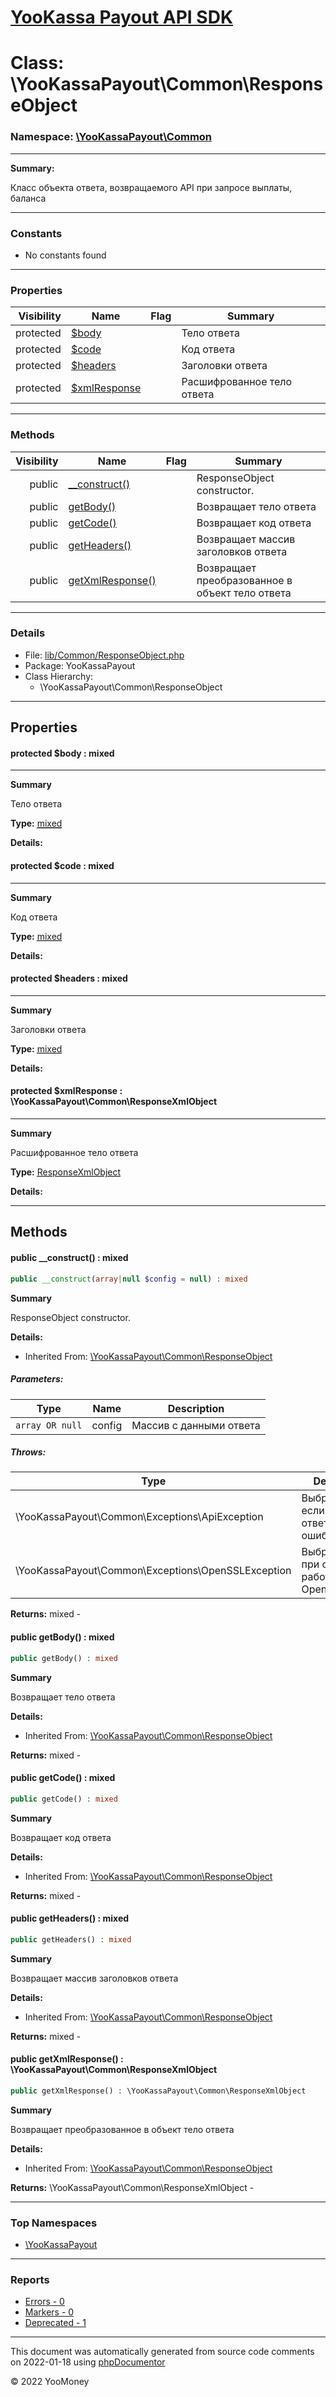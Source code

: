 # [YooKassa Payout API SDK](../home.md)

# Class: \YooKassaPayout\Common\ResponseObject
### Namespace: [\YooKassaPayout\Common](../namespaces/yookassapayout-common.md)
---
**Summary:**

Класс объекта ответа, возвращаемого API при запросе выплаты, баланса

---
### Constants
* No constants found
---
### Properties
| Visibility | Name | Flag | Summary |
| ----------:| ---- | ---- | ------- |
| protected | [$body](../classes/YooKassaPayout-Common-ResponseObject.md#property_body) |  | Тело ответа |
| protected | [$code](../classes/YooKassaPayout-Common-ResponseObject.md#property_code) |  | Код ответа |
| protected | [$headers](../classes/YooKassaPayout-Common-ResponseObject.md#property_headers) |  | Заголовки ответа |
| protected | [$xmlResponse](../classes/YooKassaPayout-Common-ResponseObject.md#property_xmlResponse) |  | Расшифрованное тело ответа |
---
### Methods
| Visibility | Name | Flag | Summary |
| ----------:| ---- | ---- | ------- |
| public | [__construct()](../classes/YooKassaPayout-Common-ResponseObject.md#method___construct) |  | ResponseObject constructor. |
| public | [getBody()](../classes/YooKassaPayout-Common-ResponseObject.md#method_getBody) |  | Возвращает тело ответа |
| public | [getCode()](../classes/YooKassaPayout-Common-ResponseObject.md#method_getCode) |  | Возвращает код ответа |
| public | [getHeaders()](../classes/YooKassaPayout-Common-ResponseObject.md#method_getHeaders) |  | Возвращает массив заголовков ответа |
| public | [getXmlResponse()](../classes/YooKassaPayout-Common-ResponseObject.md#method_getXmlResponse) |  | Возвращает преобразованное в объект тело ответа |
---
### Details
* File: [lib/Common/ResponseObject.php](../../lib/Common/ResponseObject.php)
* Package: YooKassaPayout
* Class Hierarchy:
  * \YooKassaPayout\Common\ResponseObject
---
## Properties
<a name="property_body"></a>
#### protected $body : mixed
---
**Summary**

Тело ответа

**Type:** <a href="../mixed"><abbr title="mixed">mixed</abbr></a>

**Details:**


<a name="property_code"></a>
#### protected $code : mixed
---
**Summary**

Код ответа

**Type:** <a href="../mixed"><abbr title="mixed">mixed</abbr></a>

**Details:**


<a name="property_headers"></a>
#### protected $headers : mixed
---
**Summary**

Заголовки ответа

**Type:** <a href="../mixed"><abbr title="mixed">mixed</abbr></a>

**Details:**


<a name="property_xmlResponse"></a>
#### protected $xmlResponse : \YooKassaPayout\Common\ResponseXmlObject
---
**Summary**

Расшифрованное тело ответа

**Type:** <a href="../classes/YooKassaPayout-Common-ResponseXmlObject.html"><abbr title="\YooKassaPayout\Common\ResponseXmlObject">ResponseXmlObject</abbr></a>

**Details:**



---
## Methods
<a name="method___construct" class="anchor"></a>
#### public __construct() : mixed

```php
public __construct(array|null $config = null) : mixed
```

**Summary**

ResponseObject constructor.

**Details:**
* Inherited From: [\YooKassaPayout\Common\ResponseObject](../classes/YooKassaPayout-Common-ResponseObject.md)
##### Parameters:
| Type | Name | Description |
| ---- | ---- | ----------- |
| <code lang="php">array OR null</code> | config  | Массив с данными ответа |
##### Throws:
| Type | Description |
| ---- | ----------- |
| \YooKassaPayout\Common\Exceptions\ApiException | Выбрасывается, если API вернул ответ с ошибкой |
| \YooKassaPayout\Common\Exceptions\OpenSSLException | Выбрасывается при ошибке работы с OpenSSL |

**Returns:** mixed - 


<a name="method_getBody" class="anchor"></a>
#### public getBody() : mixed

```php
public getBody() : mixed
```

**Summary**

Возвращает тело ответа

**Details:**
* Inherited From: [\YooKassaPayout\Common\ResponseObject](../classes/YooKassaPayout-Common-ResponseObject.md)

**Returns:** mixed - 


<a name="method_getCode" class="anchor"></a>
#### public getCode() : mixed

```php
public getCode() : mixed
```

**Summary**

Возвращает код ответа

**Details:**
* Inherited From: [\YooKassaPayout\Common\ResponseObject](../classes/YooKassaPayout-Common-ResponseObject.md)

**Returns:** mixed - 


<a name="method_getHeaders" class="anchor"></a>
#### public getHeaders() : mixed

```php
public getHeaders() : mixed
```

**Summary**

Возвращает массив заголовков ответа

**Details:**
* Inherited From: [\YooKassaPayout\Common\ResponseObject](../classes/YooKassaPayout-Common-ResponseObject.md)

**Returns:** mixed - 


<a name="method_getXmlResponse" class="anchor"></a>
#### public getXmlResponse() : \YooKassaPayout\Common\ResponseXmlObject

```php
public getXmlResponse() : \YooKassaPayout\Common\ResponseXmlObject
```

**Summary**

Возвращает преобразованное в объект тело ответа

**Details:**
* Inherited From: [\YooKassaPayout\Common\ResponseObject](../classes/YooKassaPayout-Common-ResponseObject.md)

**Returns:** \YooKassaPayout\Common\ResponseXmlObject - 



---

### Top Namespaces

* [\YooKassaPayout](../namespaces/yookassapayout.md)

---

### Reports
* [Errors - 0](../reports/errors.md)
* [Markers - 0](../reports/markers.md)
* [Deprecated - 1](../reports/deprecated.md)

---

This document was automatically generated from source code comments on 2022-01-18 using [phpDocumentor](http://www.phpdoc.org/)

&copy; 2022 YooMoney